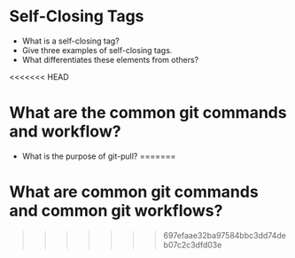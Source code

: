 # Self-Closing Tags

* What is a self-closing tag?
* Give three examples of self-closing tags.
* What differentiates these elements from others?

<<<<<<< HEAD
# What are the common git commands and workflow?

* What is the purpose of git-pull? 
=======
# What are common git commands and common git workflows?
>>>>>>> 697efaae32ba97584bbc3dd74deb07c2c3dfd03e
